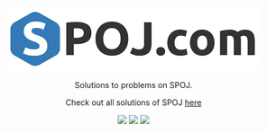 <p align="center">
	<a href="">
		<img src="images/logo.png">
	</a>
</p>
<p align="center">
    Solutions to problems on SPOJ.
</p>
<p align="center">
	Check out all solutions of SPOJ <a href="">here</a>
</p>
<p align="center">
	<img src="https://img.shields.io/badge/Problems%20Solved-000-brightgreen.svg">
	<img src="https://img.shields.io/badge/Language-C++-blue.svg">
	<img src="https://img.shields.io/badge/Latest%20Update-19/06/2017-brightgreen.svg">
</p>